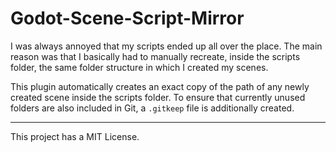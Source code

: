 # Godot-Scene-Script-Mirror

I was always annoyed that my scripts ended up all over the place.
The main reason was that I basically had to manually recreate, inside the scripts folder, the same folder structure in
which I created my scenes.

This plugin automatically creates an exact copy of the path of any newly created scene inside the scripts folder.
To ensure that currently unused folders are also included in Git, a `.gitkeep` file is additionally created.


---

This project has a MIT License.